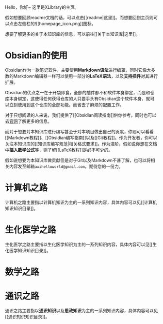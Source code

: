 Hello，你好~
这里是XLibrary的主页。

假如想要回顾readme文档的话，可以点击[[readme|这里]]。而想要回到主页则可以点击左侧栏的![[homepage_icon.png]]图标。

想要了解更多的关于本知识库的信息，可以前往[[关于本知识库|这里]]。

# Obsidian的使用

Obsidian作为一款笔记软件，主要使用**Markdown语法**进行编辑，同时它像大多数的Markdown编辑器一样可以使用一部分的**LaTeX语法**，以及**支持插件**对其进行扩展。

Obsidian的优点之一在于开袋即食，全部的插件都不和软件本身绑定，而是和仓库本身绑定，这使得任何获得仓库的人只要手头有Obsidian这个软件本身，就可以立刻使用到这个仓库的全部功能，而省去了麻烦的配置工作。

对于只想阅读的人来说，我们提供了[[Obsidian阅读指南]]供你参考，同时也可以去[官网](https://obsidian.md/)了解更多的信息。

而对于想要对本知识库进行编写甚至于对本项目做出自己的贡献，你则可以看看[[Markdown教程]]、[[Obsidian编写指南]]以及[[Git教程]]。作为开发者，你可以关注本知识库的[[知识库编写规范|相关格式要求]]。作为进阶，假如说你想在文档中**插入数学公式**等，则了解[[LaTeX教程]]是必不可少的。

假如说想要为本知识库做贡献但是对于Git以及Markdown不甚了解，也可以将相关内容发至邮箱`axihelloworld@gmail.com`，期待您的一份力。

# 计算机之路

计算机之路主要指以计算机知识为主的一系列知识内容，具体内容可以见[[计算机知识知识目录]]。

# 生化医学之路

生化医学之路主要指以生化医学知识为主的一系列知识内容，具体内容可以见[[生化医学知识知识目录]]。

# 数学之路



# 通识之路

通识之路主要指以**通识知识**以及**思政知识**为主的一系列知识内容，具体内容可以见[[通识知识知识目录]]。